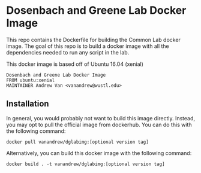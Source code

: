 # Dosenbach and Greene Lab Docker Image

This repo contains the Dockerfile for building the Common Lab docker image. The goal of this repo is to build a docker image with all the dependencies needed to run any script in the lab.

This docker image is based off of Ubuntu 16.04 (xenial)

```
Dosenbach and Greene Lab Docker Image
FROM ubuntu:xenial
MAINTAINER Andrew Van <vanandrew@wustl.edu>
```

## Installation

In general, you would probably not want to build this image directly. Instead, you may opt to pull the official image from dockerhub. You can do this with the following command:
```
docker pull vanandrew/dglabimg:[optional version tag]
```
Alternatively, you can build this docker image with the following command:
```
docker build . -t vanandrew/dglabimg:[optional version tag]
```
